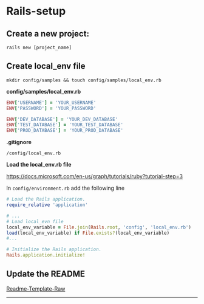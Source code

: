 # Rails-setup

## Create a new project:

```
rails new [project_name]
```

## Create local_env file

```
mkdir config/samples && touch config/samples/local_env.rb
```

**config/samples/local_env.rb**
```ruby
ENV['USERNAME'] = 'YOUR_USERNAME'
ENV['PASSWORD'] = 'YOUR_PASSWORD'

ENV['DEV_DATABASE'] = 'YOUR_DEV_DATABASE'
ENV['TEST_DATABASE'] = 'YOUR_TEST_DATABASE'
ENV['PROD_DATABASE'] = 'YOUR_PROD_DATABASE'
```

**.gitignore**

```
/config/local_env.rb
```

**Load the local_env.rb file**

https://docs.microsoft.com/en-us/graph/tutorials/ruby?tutorial-step=3

In `config/environment.rb` add the following line 

```ruby
# Load the Rails application.
require_relative 'application'

# ...
# Load local_evn file
local_env_variable = File.join(Rails.root, 'config', 'local_env.rb')
load(local_env_variable) if File.exists?(local_env_variable)
#...

# Initialize the Rails application.
Rails.application.initialize!

```

## Update the README

[Readme-Template-Raw](https://raw.githubusercontent.com/PrelipceanAlexandru/GitBook-public/master/Rails/Readme-Template.md)

---

